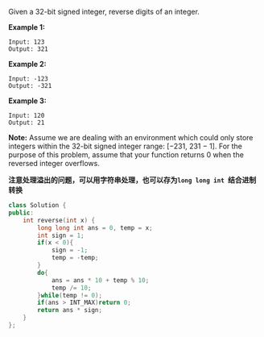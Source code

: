 Given a 32-bit signed integer, reverse digits of an integer.

**Example 1:**

```
Input: 123
Output: 321
```

**Example 2:**

```
Input: -123
Output: -321
```

**Example 3:**

```
Input: 120
Output: 21
```

**Note:**
Assume we are dealing with an environment which could only store integers within the 32-bit signed integer range: [−231,  231 − 1]. For the purpose of this problem, assume that your function returns 0 when the reversed integer overflows.

**注意处理溢出的问题，可以用字符串处理，也可以存为`long long int `结合进制转换**

```c++
class Solution {
public:
    int reverse(int x) {
        long long int ans = 0, temp = x;
        int sign = 1;
        if(x < 0){
            sign = -1;
            temp = -temp;
        }
        do{
            ans = ans * 10 + temp % 10;
            temp /= 10;
        }while(temp != 0);
        if(ans > INT_MAX)return 0;
        return ans * sign;
    }
};
```

